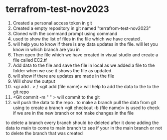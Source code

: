 # terrafrom-test-nov2023
1.	Created a personal  access token  in git 
2.	Created  a empty repository in git named "terrafrom-test-nov2023" 
3.	Cloned with the command prompt using <git clone> command
4.	<ls> used to show the list of files in the file which we have created .
5.	<Git status> will help you to know if there is any data updates in the file.
    <git branch> will let you know in which branch are you in
6.	Then open the file which we have created in visual studio and create a file called EC2.tf
7.	Add data to the file and save the file in local 
    as we added a file to the folder when we use it shows the file as updated.
8.	<git status> will show if there are updates are made in the file
9.	Will show the output 
10.	<gi add . > / <git add (file name)> will help to add the data to the to the git repo 
11.	<Git commit -m "  " > will commit to the git
12.	<Git push >will push the data to the repo . 
to make a branch
pull the data from git using <git pull>
to create a branch <git checkout -b (file name)> is used 
<git branch> to check if we are in the new branch or not
make changes in the file
<git status>
<git add .>
<git commit -m " ">
<git push> 
<git status>
to delete a branch
every branch should be deleted after it done adding the data to main 
<git branch>
<git checkout main> to come to main branch
<git branch> to see if your in the main branch or not 
<git branch -D (file name)> to delete the branch that was created
